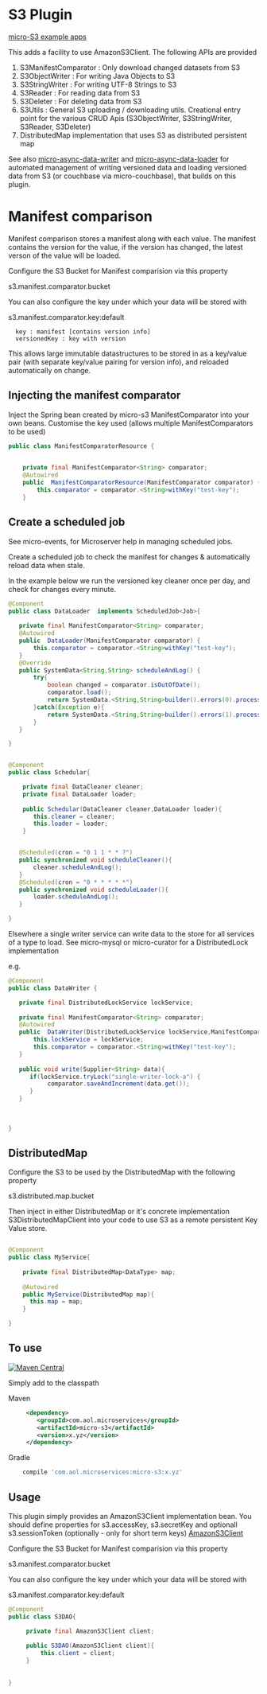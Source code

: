 # S3 Plugin

[micro-S3 example apps](https://github.com/aol/micro-server/tree/master/micro-S3/src/test/java/app)

This adds a facility to use AmazonS3Client. The following APIs are provided

1. S3ManifestComparator : Only download changed datasets from S3
2. S3ObjectWriter : For writing Java Objects to S3
3. S3StringWriter : For writing UTF-8 Strings to S3
4. S3Reader : For reading data from S3
5. S3Deleter : For deleting data from S3
6. S3Utils : General S3 uploading / downloading utils. Creational entry point for the various CRUD Apis (S3ObjectWriter, S3StringWriter, S3Reader, S3Deleter)
7. DistributedMap implementation that uses S3 as distributed persistent map

See also [micro-async-data-writer](https://github.com/aol/micro-server/tree/master/micro-async-data-writer) and [micro-async-data-loader](https://github.com/aol/micro-server/tree/master/micro-async-data-loader) for automated management of writing versioned data and loading versioned data from S3 (or couchbase via micro-couchbase), that builds on this plugin.

# Manifest comparison

Manifest comparison stores a manifest along with each value. The manifest contains the version for the value, if the version has changed, the latest verson of the value will be loaded.

Configure the S3 Bucket for Manifest comparision via this property

s3.manifest.comparator.bucket

You can also configure the key under which your data will be stored with

s3.manifest.comparator.key:default

   
      key : manifest [contains version info]
      versionedKey : key with version 
      
This allows large immutable datastructures to be stored in as a key/value pair (with separate key/value pairing for version info), and reloaded automatically on change. 

## Injecting the manifest comparator

Inject the Spring bean created by micro-s3 ManifestComparator into your own beans. Customise the key used (allows multiple ManifestComparators to be used)

```java
public class ManifestComparatorResource {
	

	private final ManifestComparator<String> comparator;
	@Autowired
	public  ManifestComparatorResource(ManifestComparator comparator) {
		this.comparator = comparator.<String>withKey("test-key");
	}
```

## Create a scheduled job

See micro-events, for Microserver help in managing scheduled jobs.

Create a scheduled job to check the manifest for changes & automatically reload data when stale.

In the example below we run the versioned key cleaner once per day, and check for changes every minute.

 ```java
@Component
public class DataLoader  implements ScheduledJob<Job>{
	
	private final ManifestComparator<String> comparator;
	@Autowired
	public  DataLoader(ManifestComparator comparator) {
		this.comparator = comparator.<String>withKey("test-key");
	}
	@Override
	public SystemData<String,String> scheduleAndLog() {
		try{
			boolean changed = comparator.isOutOfDate();
			comparator.load();
			return SystemData.<String,String>builder().errors(0).processed(isOutOfDate?1:0).build();
		}catch(Exception e){
			return SystemData.<String,String>builder().errors(1).processed(0).build();
		}
	}

}
 ```
 
 ```java

@Component
public class Schedular{

     private final DataCleaner cleaner;
     private final DataLoader loader;
     
     public Schedular(DataCleaner cleaner,DataLoader loader){ 
     	this.cleaner = cleaner;
        this.loader = loader;
     }
 
 
    @Scheduled(cron = "0 1 1 * * ?")
	public synchronized void scheduleCleaner(){
		cleaner.scheduleAndLog();
	}
	@Scheduled(cron = "0 * * * * *")
	public synchronized void scheduleLoader(){
		loader.scheduleAndLog();
	}

}

 ```

Elsewhere a single writer service can write data to the store for all services of a type to load. See micro-mysql or micro-curator for a DistributedLock implementation

e.g.

 ```java
 @Component
 public class DataWriter {
 
 	private final DistributedLockService lockService;
 	
 	private final ManifestComparator<String> comparator;
	@Autowired
	public  DataWriter(DistributedLockService lockService,ManifestComparator comparator) {
	    this.lockService = lockService;
		this.comparator = comparator.<String>withKey("test-key");
	} 
	
	public void write(Supplier<String> data){
	   if(lockService.tryLock("single-writer-lock-a") {
	   		comparator.saveAndIncrement(data.get());
	   }
	}
	
	
	
 }
 
  ```
  
 ## DistributedMap
 
 Configure the S3 to be used by the DistributedMap with the following property
 
 s3.distributed.map.bucket
 
Then inject in either  DistributedMap or it's concrete implementation S3DistributedMapClient into your code to use S3 as a remote persistent Key Value store.
 
 ```java
 
 @Component
 public class MyService{
    
     private final DistributedMap<DataType> map;
     
     @Autowired
     public MyService(DistributedMap map){
       this.map = map;
     }
 
 }
 
 ```
  
## To use

[![Maven Central](https://maven-badges.herokuapp.com/maven-central/com.aol.microservices/micro-s3/badge.svg)](https://maven-badges.herokuapp.com/maven-central/com.aol.microservices/micro-s3)

Simply add to the classpath

Maven 
```xml
     <dependency>
        <groupId>com.aol.microservices</groupId>  
        <artifactId>micro-s3</artifactId>
        <version>x.yz</version>
     </dependency>
```   
Gradle
```groovy
    compile 'com.aol.microservices:micro-s3:x.yz'
```

## Usage
This plugin simply provides an AmazonS3Client implementation bean. You should define properties for
s3.accessKey, s3.secretKey and optionall s3.sessionToken (optionally - only for short term keys)
[AmazonS3Client](http://docs.aws.amazon.com/AWSJavaSDK/latest/javadoc/com/amazonaws/services/s3/AmazonS3Client.html)

Configure the S3 Bucket for Manifest comparision via this property

s3.manifest.comparator.bucket

You can also configure the key under which your data will be stored with

s3.manifest.comparator.key:default

```java
@Component
public class S3DAO{

     private final AmazonS3Client client;
     
     public S3DAO(AmazonS3Client client){
         this.client = client;
     }
     
     
}
```
